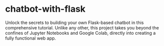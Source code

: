 # chatbot-with-flask
Unlock the secrets to building your own Flask-based chatbot in this comprehensive tutorial. Unlike any other, this project takes you beyond the confines of Jupyter Notebooks and Google Colab, directly into creating a fully functional web app. 
